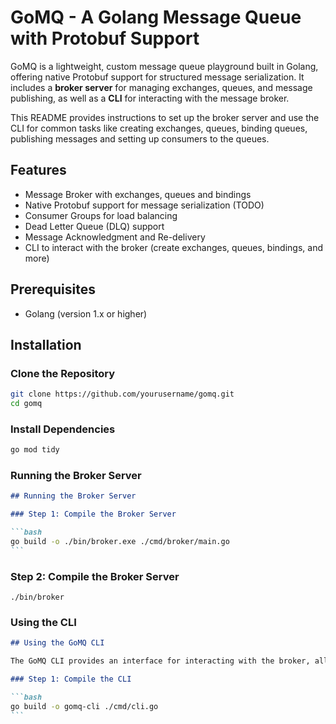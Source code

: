 # GoMQ - A Golang Message Queue with Protobuf Support

GoMQ is a lightweight, custom message queue playground built in Golang, offering native Protobuf support for structured message serialization. It includes a **broker server** for managing exchanges, queues, and message publishing, as well as a **CLI** for interacting with the message broker.

This README provides instructions to set up the broker server and use the CLI for common tasks like creating exchanges, queues, binding queues, publishing messages and setting up consumers to the queues.

## Features

- Message Broker with exchanges, queues and bindings
- Native Protobuf support for message serialization (TODO)
- Consumer Groups for load balancing
- Dead Letter Queue (DLQ) support
- Message Acknowledgment and Re-delivery
- CLI to interact with the broker (create exchanges, queues, bindings, and more)

## Prerequisites

- Golang (version 1.x or higher)

## Installation

### Clone the Repository

```bash
git clone https://github.com/yourusername/gomq.git
cd gomq
```

### Install Dependencies

```bash
go mod tidy
```

### Running the Broker Server

````markdown
## Running the Broker Server

### Step 1: Compile the Broker Server

```bash
go build -o ./bin/broker.exe ./cmd/broker/main.go
```
````

### Step 2: Compile the Broker Server

```
./bin/broker
```

### Using the CLI

````markdown
## Using the GoMQ CLI

The GoMQ CLI provides an interface for interacting with the broker, allowing you to create exchanges, queues, bindings, publish messages and setup consumers.

### Step 1: Compile the CLI

```bash
go build -o gomq-cli ./cmd/cli.go
```
````
